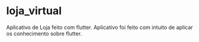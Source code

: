 # loja_virtual
 Aplicativo de Loja feito com flutter. Aplicativo foi feito com intuito de aplicar os conhecimento sobre flutter. 
